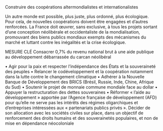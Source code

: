 Construire des coopérations altermondialistes et internationalistes

Un autre monde est possible, plus juste, plus ordonné, plus écologique. Pour cela, de nouvelles coopérations doivent être engagées et d’autres renforcées. La France doit œuvrer, sans exclusive, à tous les projets sortant d’une conception néolibérale et occidentaliste de la mondialisation, promouvant des biens publics mondiaux exempts des mécanismes du marché et luttant contre les inégalités et la crise écologique.

MESURE CLÉ
Consacrer 0,7% du revenu national brut à une aide publique au développement débarrassée du carcan néolibéral

• Agir pour la paix et respecter l’indépendance des États et la souveraineté des peuples
• Relancer le codéveloppement et la coopération notamment dans la lutte contre le changement climatique
• Adhérer à la Nouvelle Banque de Développement des BRICS (Brésil, Russie, Inde, Chine, Afrique du Sud)
• Soutenir le projet de monnaie commune mondiale face au dollar
• Appuyer la restructuration des dettes souveraines
• Réformer « l’aide au développement » apportée par l’Agence française de développement (AFD) pour qu’elle ne serve pas les intérêts des régimes oligarchiques et d’entreprises intéressées aux « partenariats publics privés ». Décider de son allocation avec les sociétés civiles sur place, dans un objectif de renforcement des droits humains et des souverainetés populaires, et non de mise en dépendance néocoloniale